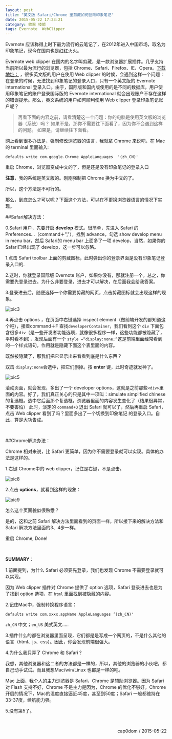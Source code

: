 ```yaml
---
layout: post
title: "英文版 Safari/Chrome 里剪藏如何登陆印象笔记"
date: 2015-05-22 17:23:21
category: 效率 技能
tags: Evernote  WebClipper
---
```



Evernote 应该称得上时下最为流行的云笔记了，在2012年进入中国市场，取名为印象笔记，现今在国内也是红红火火。

Evernote web clipper 在国内的名字叫剪藏，是一款浏览器扩展插件。几乎支持当前所以最为流行的浏览器，包括 Chrome、Safari、Firefox、IE、Opera。[下载地址：](https://evernote.com/webclipper/) ，很多英文版的用户在使用 Web clipper 的时候，会遇到这样一个问题：在登录的时候，无法找到印象笔记的登录入口，只有一个英文版的 Evernote international 登录入口。由于，国际版和国内版使用的是不同的数据库，用户使用印象笔记的账户登录国际版的 Evernote international 就会出现账户不存在这样的错误提示。那么，英文系统的用户如何顺利使用 Web clipper 登录印象笔记账户呢？

> 再看下面的内容之前，请看清楚这一个问题：你的电脑是使用英文版的浏览器（系统）吗？
> 如果不是，那你不需要往下面看了，因为你不会遇到这样的问题。
> 如果是，请继续往下面看。

网上看到很多办法是，强制修改浏览器的语言，我就拿 Chrome 来说吧，在 Mac 的 terminal 里面输入:

	defaults write com.google.Chrome AppleLanguages  '(zh_CN)'

重启 Chrome，浏览器变成中文的了，但是还是没有印象笔记的登录入口

**注意**，我的系统是英文版的。刚刚强制把 Chrome 换为中文的了。

所以，这个方法是不可行的。

那么，到底怎么才可以呢？下面这个方法，可以在不更换浏览器语言的情况下实现。

##Safari解决方法：

0.Safari 用户，先要开启 **develop** 模式。很简单，先进入 Safari 的 Preferences...（command＋","），找到 advance，勾选 show develop menu in menu bar，然后 Safari的 menu bar 上面多了一项 develop，当然，如果你的 Safari已经出现了 develop，这一步可以忽略。

1.点击 Safari toolbar 上面的剪藏图标，此时弹出你的登录界面是没有印象笔记登录入口的.

 2.这时，你就登录国际版 Evernote 账户，如果你没有，那就注册一个。总之，你需要先登录进去。为什么非要登录，进去才可以解决，在后面我会给我答案。

3.登录进去后，随便选择一个你需要剪藏的网页，点击剪藏图标就会出现这样的现象。

![pic3](http://7xj6ej.com1.z0.glb.clouddn.com/3.png)

4.再点击 options ，在页面中右键选择 inspect element（做前端开发的都知道这个吧），接着command＋F 查找`developerContainer`，我们看到这个 `div` 下面包含很多`div`（是一些开发者功能选项，就像很多程序一样，这些功能都被隐藏了，平时看不到），发现后面有一个 `style =“display:none;”`这是前端里面经常看到的一个样式语句，作用就是隐藏下面这个表里面的内容。

既然被隐藏了，那我们把它显示出来看看到底是什么东西？

双击 `display:none`会选中，把它们删掉。按 **enter** 键，此时奇迹就发神了。

![pic5](http://7xj6ej.com1.z0.glb.clouddn.com/5.png)

滚动页面，就会发现，多出了一个 developer options，这就是之前那些`<div>`里面的内容。好了，我们真正关心的只是其中一项叫：simulate simplified chinese 的复选框。选中它后面那个复选框，浏览器里面的内容发生变化了（结果很异常，不要害怕）
此时，淡定的 `command+Q` 退出 Safari 就可以了，然后再重启 Safari，点击 Web clipper 
看到了吗？里面多出了一个切换到印象笔记  的登录入口。自此，算是大功告成。

<br/>

##Chrome解决办法：

Chrome 相对来说，比 Safari 更简单，因为你不需要登录就可以实现。具体的办法是这样的。

1.右键 Chrome中的 web clipper，记住是右键，不是点击。

![pic8](http://7xj6ej.com1.z0.glb.clouddn.com/8.png)


2.点击 **options**，就看到这样的现象：

![pic9](http://7xj6ej.com1.z0.glb.clouddn.com/9.png)

怎么这个页面貌似很熟悉？

是的，这和之前 Safari 解决方法里面看到的页面一样，所以接下来的解决方法和 Safari 解决方法里面的3、4步一样。

重启 Chrome, Done!

<br/>

**SUMMARY**：

1.前面提到，为什么 Safari 必须要先登录，我们也发现 Chrome 不需要登录就可以实现。

因为 Web clipper 插件对 Chrome 提供了 option 选项，Safari 登录进去也是为了找到 option 选项，在 `html` 里面找到被隐藏的内容。

2.记住Mac中，强制转换程序语言：

	defaults write com.xxxx.appName AppleLanguages ‘(zh_CN)'
`zh_CN` 中文；`en_US` 美式英文.....

3.插件什么的都在浏览器里面呈现，它们都是是写成一个网页的，不是什么其他的语言（html、js、css）。因此，你会发现前端很强大。

4.为什么我只弄了 Chrome 和 Safari？

我想，其他浏览器和这二者的方法都是一样的，所以，其他的浏览器的小伙吧，都自己动手试试。而且我想Mac/win/Linux 也都是一样的吧。

Mac 上面，我个人的主力浏览器是 Safari，Chrome 是辅助浏览器。因为 Safari 对 Flash 支持不好，Chrome 不是主力是因为，Chrome 的优化不够好。Chrome 开启的情况下，Mac的温度直接逼近45度，甚至到50度；Safari 一般都维持在33-37度，续航能力强。

5.没有第5了。

<br/>


<p align="right">cap0dom / 2015-05-22</p>
